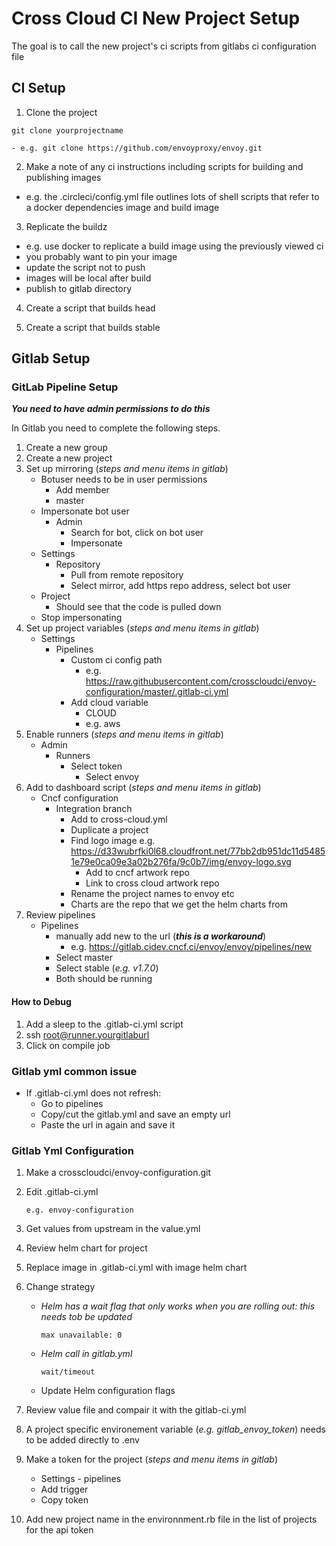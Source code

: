 # Cross Cloud CI New Project Setup

The goal is to call the new project's ci scripts from gitlabs ci 
configuration file

## CI Setup

1.  Clone the project

```
git clone yourprojectname
```	
```
- e.g. git clone https://github.com/envoyproxy/envoy.git
```

2.  Make a note of any ci instructions including
scripts for building and publishing images

- e.g. the .circleci/config.yml file outlines lots of shell scripts
that refer to a docker dependencies image and build image

3. Replicate the buildz

- e.g. use docker to replicate a build image using the previously viewed ci 
- you probably want to pin your image
- update the script not to push 
- images will be local after build
- publish to gitlab directory

4. Create a script that builds head 

5. Create a script that builds stable



## Gitlab Setup
### GitLab Pipeline Setup
***You need to have admin permissions to do this***

In Gitlab you need to complete the following steps.
 1. Create a new group
 2. Create a new project
 3. Set up mirroring (*steps and menu items in gitlab*)
    - Botuser needs to be in user permissions
        - Add member
        - master
    - Impersonate bot user
        - Admin
            - Search for bot, click on bot user
            - Impersonate
    - Settings
        - Repository
            - Pull from remote repository
            - Select mirror, add https repo address, select bot user
    - Project
        - Should see that the code is pulled down
    - Stop impersonating
4. Set up project variables (*steps and menu items in gitlab*)
    - Settings
        - Pipelines 
            - Custom ci config path
                - e.g. https://raw.githubusercontent.com/crosscloudci/envoy-configuration/master/.gitlab-ci.yml
            - Add cloud variable
                - CLOUD
                - e.g.  aws
5. Enable runners (*steps and menu items in gitlab*)
    - Admin
        - Runners
            - Select token
                - Select envoy
6. Add to dashboard script (*steps and menu items in gitlab*)
    - Cncf configuration
        - Integration branch
            - Add to cross-cloud.yml
            - Duplicate a project
            - Find logo image e.g. https://d33wubrfki0l68.cloudfront.net/77bb2db951dc11d54851e79e0ca09e3a02b276fa/9c0b7/img/envoy-logo.svg
                - Add to cncf artwork repo
                - Link to cross cloud artwork repo
            - Rename the project names to envoy etc
            - Charts are the repo that we get the helm charts from
7. Review pipelines
	- Pipelines
        - manually add new to the url (***this is a workaround***)
            - e.g. https://gitlab.cidev.cncf.ci/envoy/envoy/pipelines/new
        - Select master
        - Select stable (*e.g. v1.7.0*)
        - Both should be running
#### How to Debug
1. Add a sleep to the .gitlab-ci.yml script
2. ssh root@runner.yourgitlaburl
3. Click on compile job
### Gitlab yml common issue
- If .gitlab-ci.yml does not refresh: 
  - Go to pipelines
  - Copy/cut the gitlab.yml and save an empty url
  - Paste the url in again and save it
### Gitlab Yml Configuration
1. Make a crosscloudci/envoy-configuration.git
2. Edit .gitlab-ci.yml
    ```
    e.g. envoy-configuration
    ```

3. Get values from upstream in the value.yml
4. Review helm chart for project
5. Replace image in .gitlab-ci.yml with image helm chart
6. Change strategy
    - *Helm has a wait flag that only works when you are rolling out: this needs tob be updated*
    	```
    	max unavailable: 0
    	```
	
    - *Helm call in gitlab.yml*
        ```
    	wait/timeout
    	```
	
	- Update Helm configuration flags
	
6. Review value file and compair it with the gitlab-ci.yml

7. A project specific environement variable (*e.g. gitlab_envoy_token*) needs to be added directly to .env

8. Make a token for the project  (*steps and menu items in gitlab*)

    - Settings - pipelines
    - Add trigger
    - Copy token
    
9. Add new project name in the environnment.rb file in the list of projects for the api token
  

